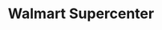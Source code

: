 ---
title: "Walmart Supercenter"
url: /evansville/walmart-supercenter-north-burkhardt-road/
shop: supermarket
---